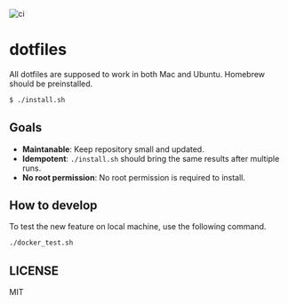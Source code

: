 ![ci](https://github.com/sotetsuk/dotfiles/workflows/CI/badge.svg)

# dotfiles

All dotfiles are supposed to work in both Mac and Ubuntu. 
Homebrew should be preinstalled.

```sh
$ ./install.sh
```

## Goals

- **Maintanable**: Keep repository small and updated.
- **Idempotent**: `./install.sh` should bring the same results after multiple runs.
- **No root permission**: No root permission is required to install.

## How to develop

To test the new feature on local machine, use the following command.

```sh
./docker_test.sh
```

## LICENSE

MIT
